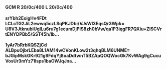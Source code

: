 #### GCM R 20/0c/400 L 20/0c/400
**srYbh2EoigHv4FDt**<br/>**LCLcTG2JiL2ewwq5czLSqPKJDbi/VJsWl3EqsQr3Wpk=**<br/>**U8V3JtknubiUglLu6ru7g1ecumDjPIS8zh0bVw/qa1P3iqgFR7QXiu+ZISCVrtENYDPBb5/SST45h/lb...**<br/><br/>
**1yAr7bRrbKQSZjCd**<br/>**ALBpuOjbrLEba8L1AM14wCVonKLow2t3qhqBLM6UNME=**<br/>**bJGipMskGKr921g9FdqYj8oaDdtwnT5BZApQOQWocGk7KvWAg9gCucuVosUr3mYz71lsps1baOWJqJna...**